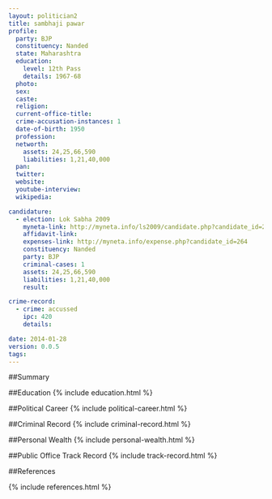 ```yaml
---
layout: politician2
title: sambhaji pawar
profile: 
  party: BJP
  constituency: Nanded
  state: Maharashtra
  education: 
    level: 12th Pass
    details: 1967-68
  photo: 
  sex: 
  caste: 
  religion: 
  current-office-title: 
  crime-accusation-instances: 1
  date-of-birth: 1950
  profession: 
  networth: 
    assets: 24,25,66,590
    liabilities: 1,21,40,000
  pan: 
  twitter: 
  website: 
  youtube-interview: 
  wikipedia: 

candidature: 
  - election: Lok Sabha 2009
    myneta-link: http://myneta.info/ls2009/candidate.php?candidate_id=264
    affidavit-link: 
    expenses-link: http://myneta.info/expense.php?candidate_id=264
    constituency: Nanded 
    party: BJP
    criminal-cases: 1
    assets: 24,25,66,590
    liabilities: 1,21,40,000
    result:  

crime-record: 
  - crime: accussed
    ipc: 420
    details:  

date: 2014-01-28
version: 0.0.5
tags: 
---
```

##Summary


##Education
{% include education.html %}


##Political Career
{% include political-career.html %}


##Criminal Record
{% include criminal-record.html %}


##Personal Wealth
{% include personal-wealth.html %}


##Public Office Track Record
{% include track-record.html %}


##References


{% include references.html %}